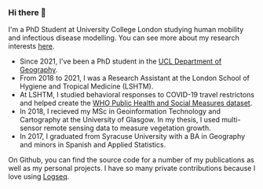### Hi there 👋

I'm a PhD Student at University College London studying human mobility and infectious disease modelling. You can see more about my research interests [here](https://hamishgibbs.net/).

* Since 2021, I've been a PhD student in the [UCL Department of Geography](https://www.ucl.ac.uk/geography/hamish-gibbs).
* From 2018 to 2021, I was a Research Assistant at the London School of Hygiene and Tropical Medicine (LSHTM).
* At LSHTM, I studied behavioral responses to COVID-19 travel restrictons and helped create the [WHO Public Health and Social Measures dataset](https://www.who.int/emergencies/diseases/novel-coronavirus-2019/phsm).
* In 2018, I recieved my MSc in Geoinformation Technology and Cartography at the University of Glasgow. In my thesis, I used multi-sensor remote sensing data to measure vegetation growth.
* In 2017, I graduated from Syracuse University with a BA in Geography and minors in Spanish and Applied Statistics.

On Github, you can find the source code for a number of my publications as well as my personal projects. I have so many private contributions because I love using [Logseq](https://logseq.com/). 
